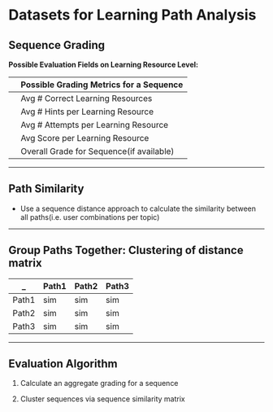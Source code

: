 # Datasets for Learning Path Analysis

## Sequence Grading

**Possible Evaluation Fields on Learning Resource Level:**
     

|     | Possible Grading Metrics for a Sequence  |
| --- | ---------------------------------------- |
|     | Avg # Correct Learning Resources         | 
|     | Avg # Hints per Learning Resource        |
|     | Avg # Attempts per Learning Resource     |
|     | Avg Score per Learning Resource          |
|     | Overall Grade for Sequence(if available) |
---

## Path Similarity

- Use a sequence distance approach to calculate the similarity between all paths(i.e. user combinations per topic)

---

## Group Paths Together: Clustering of distance matrix

| _     | Path1 | Path2 | Path3 |
| ----- | ----- | ----- | ----- |
| Path1 | sim   | sim   | sim   |
| Path2 | sim   | sim   | sim   |
| Path3 | sim   | sim   | sim   |

---

## Evaluation Algorithm

1. Calculate an aggregate grading for a sequence  

2. Cluster sequences via sequence similarity matrix  


